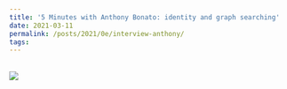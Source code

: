 ```yaml
---
title: '5 Minutes with Anthony Bonato: identity and graph searching'
date: 2021-03-11
permalink: /posts/2021/0e/interview-anthony/
tags:
---
```

<br>
<a href="https://blogs.lse.ac.uk/maths/2021/03/11/5-minutes-with-anthony-bonato-identity-and-graph-searching/">
<img src="https://blogsmedia.lse.ac.uk/blogs.dir/91/files/2021/03/anthony-bonato-portrait.jpg">
</a>